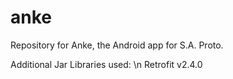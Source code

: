 # anke
Repository for Anke, the Android app for S.A. Proto.

Additional Jar Libraries used: \n
Retrofit v2.4.0
